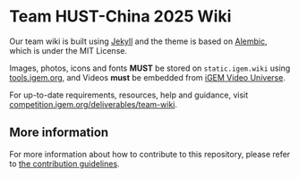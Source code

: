 # Team HUST-China 2025 Wiki

Our team wiki is built using [Jekyll](https://jekyllrb.com/) and the theme is based on [Alembic](https://github.com/daviddarnes/alembic), which is under the MIT License.

Images, photos, icons and fonts **MUST** be stored on `static.igem.wiki` using
[tools.igem.org](https://tools.igem.org), and Videos **must** be embedded from
[iGEM Video Universe](https://video.igem.org).

For up-to-date requirements, resources, help and guidance, visit
[competition.igem.org/deliverables/team-wiki](https://competition.igem.org/deliverables/team-wiki).


## More information

For more information about how to contribute to this repository, please refer to [the contribution guidelines](CONTRIBUTING.md).

